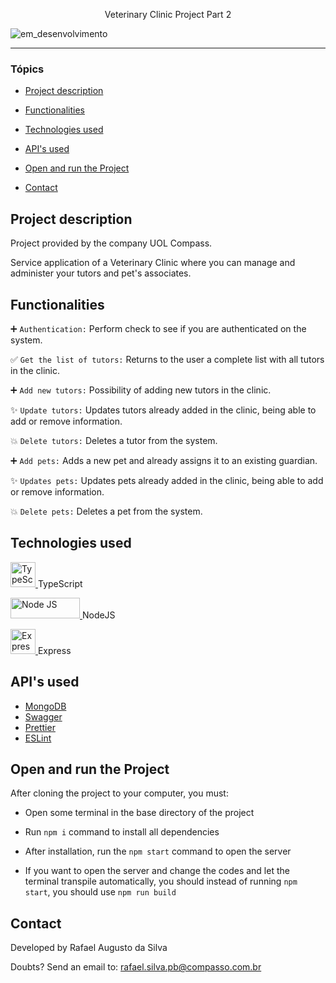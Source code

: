 <p align="center">
Veterinary Clinic Project
Part 2

![em_desenvolvimento](http://img.shields.io/static/v1?label=STATUS&message=EM%20DESENVOLVIMENTO&color=RED&style=for-the-badge)

</p>

<hr>

### Tópics

- [Project description](#project-description)

- [Functionalities](#functionalities)

- [Technologies used](#technologies-used)

- [API's used](#apis-used)

- [Open and run the Project](#open-and-run-the-project)

- [Contact](#contact)

## Project description

<p align="justify">
Project provided by the company UOL Compass.

Service application of a Veterinary Clinic where you can manage and administer your tutors and pet's associates.
</p>

## Functionalities

:heavy_plus_sign: `Authentication:` Perform check to see if you are authenticated on the system.

:white_check_mark: `Get the list of tutors:` Returns to the user a complete list with all tutors in the clinic.

:heavy_plus_sign: `Add new tutors:` Possibility of adding new tutors in the clinic.

:sparkles: `Update tutors:` Updates tutors already added in the clinic, being able to add or remove information.

:boom: `Delete tutors:` Deletes a tutor from the system.

:heavy_plus_sign: `Add pets:` Adds a new pet and already assigns it to an existing guardian.

:sparkles: `Updates pets:` Updates pets already added in the clinic, being able to add or remove information.

:boom: `Delete pets:` Deletes a pet from the system.

## Technologies used

<a href="https://www.typescriptlang.org" target="_blank"> <img src="https://www.tutorialsteacher.com/Content/images/home/typescript.svg" alt="TypeScript" width="40" height="40"/> </a> TypeScript

<a href="https://nodejs.org/en" target="_blank"> <img src="https://nodejs.org/static/images/logo.svg" alt="Node JS" width="111" height="33"/> </a> NodeJS

<a href="https://expressjs.com/pt-br/" target="_blank"> <img src="https://ih1.redbubble.net/image.438908244.6144/st,small,507x507-pad,600x600,f8f8f8.u2.jpg" alt="Express" width="40" height="40"/> </a> Express

## API's used

- [MongoDB](https://www.mongodb.com)
- [Swagger](https://swagger.io)
- [Prettier](https://prettier.io)
- [ESLint](https://eslint.org)

## Open and run the Project

After cloning the project to your computer, you must:

- Open some terminal in the base directory of the project
- Run `npm i` command to install all dependencies
- After installation, run the `npm start` command to open the server

- If you want to open the server and change the codes and let the terminal transpile automatically, you should instead of running `npm start`, you should use `npm run build`

## Contact

Developed by Rafael Augusto da Silva

Doubts? Send an email to: rafael.silva.pb@compasso.com.br